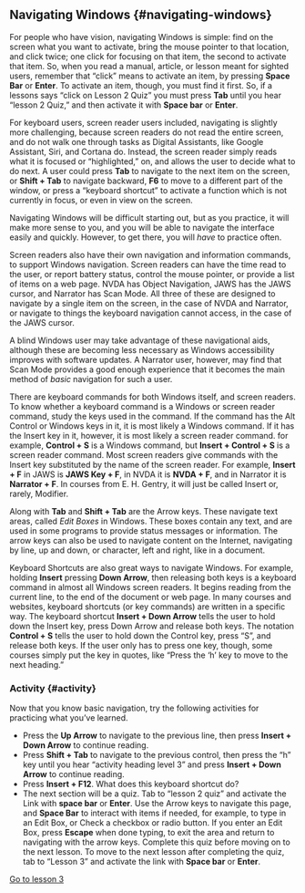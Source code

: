 Navigating Windows {#navigating-windows}
------------------

For people who have vision, navigating Windows is simple: find on the
screen what you want to activate, bring the mouse pointer to that
location, and click twice; one click for focusing on that item, the
second to activate that item. So, when you read a manual, article, or
lesson meant for sighted users, remember that “click” means to activate
an item, by pressing **Space Bar** or **Enter**. To activate an item,
though, you must find it first. So, if a lessons says “click on Lesson 2
Quiz” you must press **Tab** until you hear “lesson 2 Quiz,” and then
activate it with **Space bar** or **Enter**.

For keyboard users, screen reader users included, navigating is
slightly more challenging, because screen readers do not read the
entire screen, and do not walk one through tasks as Digital
Assistants, like Google Assistant, Siri, and Cortana do. Instead, the
screen reader simply reads what it is focused or “highlighted,” on,
and allows the user to decide what to do next. A user could press
**Tab** to navigate to the next item on the screen, or **Shift + Tab**
to navigate backward, **F6** to move to a different part of the
window, or press a “keyboard shortcut” to activate a function which is
not currently in focus, or even in view on the screen.

Navigating Windows will be difficult starting out, but as you practice,
it will make more sense to you, and you will be able to navigate the
interface easily and quickly. However, to get there, you will *have* to
practice often.

Screen readers also have their own navigation and information
commands, to support Windows navigation. Screen readers can have the
time read to the user, or report battery status, control the mouse
pointer, or provide a list of items on a web page. NVDA has Object
Navigation, JAWS has the JAWS cursor, and Narrator has Scan Mode. All
three of these are designed to navigate by a single item on the
screen, in the case of NVDA and Narrator, or navigate to things the
keyboard navigation cannot access, in the case of the JAWS cursor.

A blind Windows user may take advantage of these navigational aids,
although these are becoming less necessary as Windows accessibility
improves with software updates. A Narrator user, however, may find
that Scan Mode provides a good enough experience that it becomes the
main method of *basic* navigation for such a user.

There are keyboard commands for both Windows itself, and screen
readers. To know whether a keyboard command is a Windows or screen
reader command, study the keys used in the command. If the command has
the Alt Control or Windows keys in it, it is most likely a Windows
command. If it has the Insert key in it, however, it is most likely a
screen reader command. for example, **Control + S** is a Windows
command, but **Insert + Control + S** is a screen reader command. Most
screen readers give commands with the Insert key substituted by the
name of the screen reader. For example, **Insert + F** in JAWS is
**JAWS Key + F**, in NVDA it is **NVDA + F**, and in Narrator it is
**Narrator + F**. In courses from E. H. Gentry, it will just be called
Insert or, rarely, Modifier.

Along with **Tab** and **Shift + Tab** are the Arrow keys. These
navigate text areas, called *Edit Boxes* in Windows. These boxes
contain any text, and are used in some programs to provide status
messages or information. The arrow keys can also be used to navigate
content on the Internet, navigating by line, up and down, or
character, left and right, like in a document.

Keyboard Shortcuts are also great ways to navigate Windows. For example,
holding **Insert** pressing **Down Arrow**, then releasing both keys is
a keyboard command in almost all Windows screen readers. It begins
reading from the current line, to the end of the document or web page.
In many courses and websites, keyboard shortcuts (or key commands) are
written in a specific way. The keyboard shortcut **Insert + Down Arrow**
tells the user to hold down the Insert key, press Down Arrow and
release both keys. The notation **Control + S** tells the user to hold
down the Control key, press “S”, and release both keys. If the
user only has to press one key, though, some courses simply put the key
in quotes, like “Press the ‘h’ key to move to the next heading.”

### Activity {#activity}

Now that you know basic navigation, try the following activities for
practicing what you’ve learned.

-   Press the **Up Arrow** to navigate to the previous line, then press
    **Insert + Down Arrow** to continue reading.
-   Press **Shift + Tab** to navigate to the previous control, then
    press the “h” key until you hear “activity heading level 3” and
    press **Insert + Down Arrow** to continue reading.
-   Press **Insert + F12**. What does this keyboard shortcut do?
-   The next section will be a quiz. Tab to “lesson 2 quiz” and activate
    the Link with **space bar** or **Enter**. Use the Arrow keys to
    navigate this page, and **Space Bar** to interact with items if
    needed, for example, to type in an Edit Box, or Check a checkbox or
    radio button. If you enter an Edit Box, press **Escape** when done
    typing, to exit the area and return to navigating with the arrow
    keys. Complete this quiz before moving on to the next lesson. To
    move to the next lesson after completing the quiz, tab to “Lesson 3”
    and activate the link with **Space bar** or **Enter**.

[Go to lesson 3](Lesson%2003%20-%20The%20Windows%20Desktop.md)
